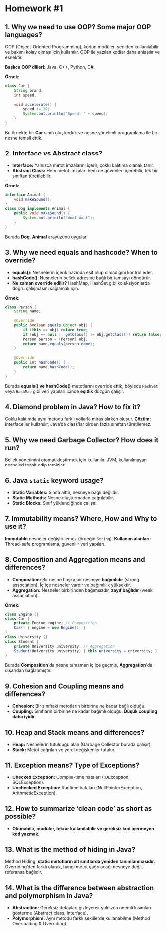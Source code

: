 # Homework #1

## 1. Why we need to use OOP? Some major OOP languages?
OOP (Object-Oriented Programming), kodun modüler, yeniden kullanılabilir ve bakımı kolay olması için kullanılır. OOP ile yazılan kodlar daha anlaşılır ve esnektir.

**Başlıca OOP dilleri:** Java, C++, Python, C#.

**Örnek:**
```java
class Car {
    String brand;
    int speed;
    
    void accelerate() {
        speed += 10;
        System.out.println("Speed: " + speed);
    }
}
```
Bu örnekte bir **Car** sınıfı oluşturduk ve nesne yönelimli programlama ile bir nesne temsil ettik.

## 2. Interface vs Abstract class?
- **Interface:** Yalnızca metot imzalarını içerir, çoklu kalıtıma olanak tanır.
- **Abstract Class:** Hem metot imzaları hem de gövdeleri içerebilir, tek bir sınıftan türetilebilir.

**Örnek:**
```java
interface Animal {
    void makeSound();
}
class Dog implements Animal {
    public void makeSound() {
        System.out.println("Woof Woof");
    }
}
```
Burada **Dog**, **Animal** arayüzünü uygular.

## 3. Why we need equals and hashcode? When to override?
- **equals()**: Nesnelerin içerik bazında eşit olup olmadığını kontrol eder.
- **hashCode()**: Nesnelerin bellek adresine bağlı bir tamsayı döndürür.
- **Ne zaman override edilir?** HashMap, HashSet gibi koleksiyonlarda doğru çalışmasını sağlamak için.

**Örnek:**
```java
class Person {
    String name;
    
    @Override
    public boolean equals(Object obj) {
        if (this == obj) return true;
        if (obj == null || getClass() != obj.getClass()) return false;
        Person person = (Person) obj;
        return name.equals(person.name);
    }
    
    @Override
    public int hashCode() {
        return name.hashCode();
    }
}
```
Burada **equals() ve hashCode()** metotlarını override ettik, böylece `HashSet` veya `HashMap` gibi veri yapıları içinde **eşitlik** düzgün çalışır.

## 4. Diamond problem in Java? How to fix it?
Çoklu kalıtımda aynı metodu farklı yollarla miras alırken oluşur. **Çözüm:** Interface’ler kullanılır, Java’da class'lar birden fazla sınıftan türetilemez.

## 5. Why we need Garbage Collector? How does it run?
Bellek yönetimini otomatikleştirmek için kullanılır. JVM, kullanılmayan nesneleri tespit edip temizler.

## 6. Java `static` keyword usage?
- **Static Variables:** Sınıfa aittir, nesneye bağlı değildir.
- **Static Methods:** Nesne oluşturmadan çağrılabilir.
- **Static Blocks:** Sınıf yüklendiğinde çalışır.

## 7. Immutability means? Where, How and Why to use it?
**Immutable** nesneler değiştirilemez (örneğin `String`). **Kullanım alanları:** Thread-safe programlama, güvenilir veri yapıları.

## 8. Composition and Aggregation means and differences?
- **Composition:** Bir nesne başka bir nesneye **bağımlıdır** (strong association). İç içe nesneler vardır ve bağımlılık yüksektir.
- **Aggregation:** Nesneler birbirinden bağımsızdır, **zayıf bağlıdır** (weak association).

**Örnek:**
```java
class Engine {}
class Car {
    private Engine engine; // Composition
    Car() { engine = new Engine(); }
}
class University {}
class Student {
    private University university; // Aggregation
    Student(University university) { this.university = university; }
}
```
Burada **Composition**'da nesne tamamen iç içe geçmiş, **Aggregation**'da dışarıdan bağlanmıştır.

## 9. Cohesion and Coupling means and differences?
- **Cohesion:** Bir sınıftaki metotların birbirine ne kadar bağlı olduğu.
- **Coupling:** Sınıfların birbirine ne kadar bağımlı olduğu. **Düşük coupling daha iyidir.**

## 10. Heap and Stack means and differences?
- **Heap:** Nesnelerin tutulduğu alan (Garbage Collector burada çalışır).
- **Stack:** Metot çağrıları ve yerel değişkenler tutulur.

## 11. Exception means? Type of Exceptions?
- **Checked Exception:** Compile-time hataları (IOException, SQLException).
- **Unchecked Exception:** Runtime hataları (NullPointerException, ArithmeticException).

## 12. How to summarize ‘clean code’ as short as possible?
- **Okunabilir, modüler, tekrar kullanılabilir ve gereksiz kod içermeyen kod yazmak.**

## 13. What is the method of hiding in Java?
Method Hiding, **static metotların alt sınıflarda yeniden tanımlanmasıdır.** Overriding’den farklı olarak, hangi metot çağrılacağı nesneye değil, referansa bağlıdır.

## 14. What is the difference between abstraction and polymorphism in Java?
- **Abstraction:** Gereksiz detayları gizleyerek yalnızca önemli kısımları gösterme (Abstract class, Interface).
- **Polymorphism:** Aynı metodu farklı şekillerde kullanabilme (Method Overloading & Overriding).

